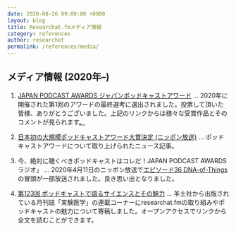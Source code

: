 ```yaml
---
date: 2020-08-26 09:00:00 +0900
layout: blog
title: Researchat.fmメディア情報
category: references
author: researchat
permalink: /references/media/
---
```


## メディア情報 (2020年–)
1. [JAPAN PODCAST AWARDS ジャパンポッドキャストアワード](https://www.japanpodcastawards.com/judges-1) ... 2020年に開催された第1回のアワードの最終選考に選出されました。投票して頂いた皆様、ありがとうございました。上記のリンクからは様々な受賞作品とそのコメントが見られます[。](researchat.fm/images/Ugaki.png)


2. [日本初の大規模ポッドキャストアワード大賞決定 (ニッポン放送)](https://news.1242.com/article/218594) ... ポッドキャストアワードについて取り上げられたニュース記事。	

3. 今、絶対に聴くべきポッドキャストはコレだ！JAPAN PODCAST AWARDSラジオ」 ... 2020年4月11日のニッポン放送で[エピソード36 DNA-of-Things](https://researchat.fm/episode/36)の冒頭が一部放送されました。良き思い出となりました。

4. [第123回 ポッドキャストで語るサイエンスとその魅力](https://www.yodosha.co.jp/jikkenigaku/opinion/vol38n14.html) ... 羊土社から出版されている月刊誌「実験医学」の連載コーナーにresearchat.fmの取り組みやポッドキャストの魅力について寄稿しました。オープンアクセスでリンクから全文を読むことができます。


